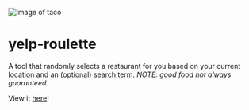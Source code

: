 ![Image of taco](https://emojipedia-us.s3.dualstack.us-west-1.amazonaws.com/thumbs/120/microsoft/209/taco_1f32e.png)
# yelp-roulette

A tool that randomly selects a restaurant for you based on your current location and an (optional) search term. *NOTE: good food not always guaranteed.*

View it <a href="https://carman-li.github.io/yelp-roulette/" target="blank">here</a>!

